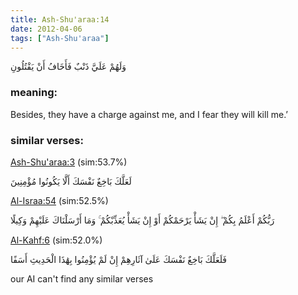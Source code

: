 ```yaml
---
title: Ash-Shu'araa:14
date: 2012-04-06
tags: ["Ash-Shu'araa"]
---
```

وَلَهُمْ عَلَيَّ ذَنْبٌ فَأَخَافُ أَنْ يَقْتُلُونِ
### meaning: 
Besides, they have a charge against me, and I fear they will kill me.’
### similar verses: 

[Ash-Shu'araa:3](/26/3) (sim:53.7%)

لَعَلَّكَ بَاخِعٌ نَفْسَكَ أَلَّا يَكُونُوا مُؤْمِنِينَ

[Al-Israa:54](/17/54) (sim:52.5%)

رَبُّكُمْ أَعْلَمُ بِكُمْ ۖ إِنْ يَشَأْ يَرْحَمْكُمْ أَوْ إِنْ يَشَأْ يُعَذِّبْكُمْ ۚ وَمَا أَرْسَلْنَاكَ عَلَيْهِمْ وَكِيلًا

[Al-Kahf:6](/18/6) (sim:52.0%)

فَلَعَلَّكَ بَاخِعٌ نَفْسَكَ عَلَىٰ آثَارِهِمْ إِنْ لَمْ يُؤْمِنُوا بِهَٰذَا الْحَدِيثِ أَسَفًا

our AI can't find any similar verses

